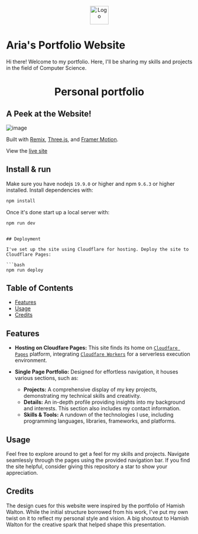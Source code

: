 <p align="center">
  <img src="/public/favicon.svg" width="50" alt="Logo" />
</p>

# Aria's Portfolio Website

Hi there! Welcome to my portfolio. Here, I'll be sharing my skills and projects in the field of Computer Science. <br/>

<h1 align="center">Personal portfolio</h1>

## A Peek at the Website!

![image](https://github.com/ariaxhan/aria-portfolio/assets/113392746/5bb665f3-4496-4d08-8f1e-fe94d3eeee49)

Built with [Remix](https://remix.run/), [Three.js](https://threejs.org/), and [Framer Motion](https://www.framer.com/motion/). 

View the [live site](https://ariaxhan.com/)

## Install & run

Make sure you have nodejs `19.9.0` or higher and npm `9.6.3` or higher installed. Install dependencies with:

```bash
npm install
```

Once it's done start up a local server with:

```bash
npm run dev
```
```

## Deployment

I've set up the site using Cloudflare for hosting. Deploy the site to Cloudflare Pages:

```bash
npm run deploy
```

## Table of Contents

- [Features](#features)
- [Usage](#usage)
- [Credits](#credits)

## Features

- **Hosting on Cloudfare Pages:** This site finds its home on [`Cloudfare Pages`](https://pages.cloudflare.com/) platform, integrating [`Cloudfare Workers`](https://developers.cloudflare.com/workers/) for a serverless execution environment.

- **Single Page Portfolio:** Designed for effortless navigation, it houses various sections, such as:
    - **Projects:** A comprehensive display of my key projects, demonstrating my technical skills and creativity.
    - **Details:** An in-depth profile providing insights into my background and interests. This section also includes my contact information.
    - **Skills & Tools:** A rundown of the technologies I use, including programming languages, libraries, frameworks, and platforms.

## Usage
Feel free to explore around to get a feel for my skills and projects. Navigate seamlessly through the pages using the provided navigation bar. If you find the site helpful, consider giving this repository a star to show your appreciation.

## Credits
The design cues for this website were inspired by the portfolio of Hamish Walton. While the initial structure borrowed from his work, I've put my own twist on it to reflect my personal style and vision. A big shoutout to Hamish Walton for the creative spark that helped shape this presentation.
